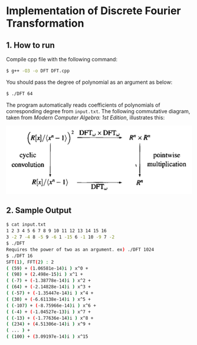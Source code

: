 # Implementation of Discrete Fourier Transformation


## 1. How to run

Compile cpp file with the following command:
```bash
$ g++ -O3 -o DFT DFT.cpp
```
You should pass the degree of polynomial as an argument as below:
```bash
$ ./DFT 64
```
The program automatically reads coefficients of polynomials of corresponding degree from `input.txt`. The following commutative diagram, taken from _Modern Computer Algebra: 1st Edition_, illustrates this:

![comm_diagram.png](comm_diagram.png)


## 2. Sample Output

```bash
$ cat input.txt
1 2 3 4 5 6 7 8 9 10 11 12 13 14 15 16
3 -2 7 -4 8 -5 9 -6 1 -15 6 -1 10 -9 7 -2
$ ./DFT
Requires the power of two as an argument. ex) ./DFT 1024
$ ./DFT 16
SFT(1), FFT(2) : 2
( (59) + (1.06581e-14)i ) x^0 + 
( (98) + (2.498e-15)i ) x^1 + 
( (-7) + (-1.38778e-14)i ) x^2 + 
( (64) + (-2.14828e-14)i ) x^3 + 
( (-57) + (-1.35447e-14)i ) x^4 + 
( (30) + (-6.61138e-14)i ) x^5 + 
( (-107) + (-8.75966e-14)i ) x^6 + 
( (-4) + (-1.04527e-13)i ) x^7 + 
( (-13) + (-1.77636e-14)i ) x^8 + 
( (234) + (4.51306e-14)i ) x^9 + 
( ... ) + 
( (100) + (3.09197e-14)i ) x^15

```